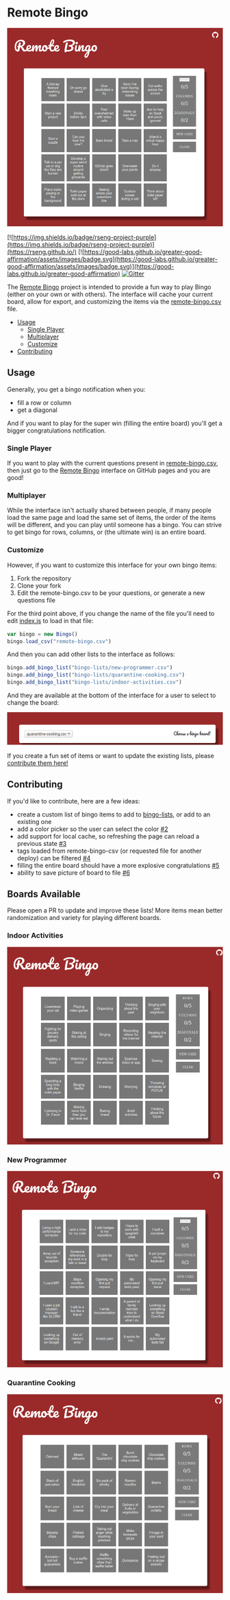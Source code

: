 # Remote Bingo

![img/remote-bingo.png](img/remote-bingo.png)

[![https://img.shields.io/badge/rseng-project-purple](https://img.shields.io/badge/rseng-project-purple)](https://rseng.github.io/) [![https://good-labs.github.io/greater-good-affirmation/assets/images/badge.svg](https://good-labs.github.io/greater-good-affirmation/assets/images/badge.svg)](https://good-labs.github.io/greater-good-affirmation) [![Gitter](https://badges.gitter.im/rseng/community.svg)](https://gitter.im/rseng/community?utm_source=badge&utm_medium=badge&utm_campaign=pr-badge)

The [Remote Bingo](https://rseng.github.io/remote-bingo/) project 
is intended to provide a fun way to play Bingo (either on your own or with others).
The interface will cache your current board, allow for export, and customizing
the items via the [remote-bingo.csv](remote-bingo.csv) file.

 - [Usage](#usage)
   - [Single Player](#single-player)
   - [Multiplayer](#multiplayer)
   - [Customize](#customize)
 - [Contributing](#contributing)


## Usage

Generally, you get a bingo notification when you:

 - fill a row or column
 - get a diagonal
 
And if you want to play for the super win (filling the entire board) you'll get
a bigger congratulations notification.

### Single Player

If you want to play with the current questions present in [remote-bingo.csv](remote-bingo.csv),
then just go to the [Remote Bingo](https://rseng.github.io/remote-bingo/) interface on GitHub pages and you
are good! 

### Multiplayer

While the interface isn't actually shared between people, if many people load the same
page and load the same set of items, the order of the items will be different, 
and you can play until someone has a bingo. You can strive to get bingo
for rows, columns, or (the ultimate win) is an entire board.

### Customize

However, if you want to customize this interface for your own bingo items:

 1. Fork the repository
 2. Clone your fork
 3. Edit the remote-bingo.csv to be your questions, or generate a new questions file

For the third point above, if you change the name of the file you'll need to edit [index.js](assets/js/index.js)
to load in that file:

```js
var bingo = new Bingo()
bingo.load_csv("remote-bingo.csv")
```

And then you can add other lists to the interface as follows:

```js
bingo.add_bingo_list("bingo-lists/new-programmer.csv")
bingo.add_bingo_list("bingo-lists/quarantine-cooking.csv")
bingo.add_bingo_list("bingo-lists/indoor-activities.csv")
```

And they are available at the bottom of the interface for a user to select to
change the board:

![img/choose-list.png](img/choose-list.png)

If you create a fun set of items or want to update the existing lists, 
please [contribute them here!](https://github.com/rseng/remote-bingo)

## Contributing

If you'd like to contribute, here are a few ideas:

 - create a custom list of bingo items to add to [bingo-lists](bingo-lists), or add to an existing one
 - add a color picker so the user can select the color [#2](https://github.com/rseng/remote-bingo/issues/2)
 - add support for local cache, so refreshing the page can reload a previous state [#3](https://github.com/rseng/remote-bingo/issues/3)
 - tags loaded from remote-bingo-csv (or requested file for another deploy) can be filtered [#4](https://github.com/rseng/remote-bingo/issues/4)
 - filling the entire board should have a more explosive congratulations [#5](https://github.com/rseng/remote-bingo/issues/5)
 - ability to save picture of board to file [#6](https://github.com/rseng/remote-bingo/issues/6)

## Boards Available

Please open a PR to update and improve these lists! More items mean better randomization
and variety for playing different boards.

### Indoor Activities

![img/indoor-activities.png](img/indoor-activities.png)

### New Programmer

![img/new-programmer.png](img/new-programmer.png)

### Quarantine Cooking

![img/quarantine-cooking.png](img/quarantine-cooking.png)

